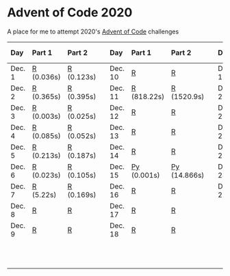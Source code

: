 # Advent of Code 2020
A place for me to attempt 2020's [Advent of Code](https://adventofcode.com/2020/) challenges

| Day        | Part 1                         | Part 2                         || Day         | Part 1                         | Part 2                         || Day         | Part 1                         | Part 2                         |
|:-----------|:-------------------------------|:----------------------------|---|:------------|:-------------------------------|:----------------------------|---|:------------|:-------------------------------|:-------------------------------|
| Dec. 1 | [R](/day-01/day-01.r) (0.036s) | [R](/day-01/day-01.r) (0.123s) || Dec. 10 | [R](/day-10/day-10.r) | [R](/day-10/day-10.r) || Dec. 19 | [R](/day-19/day-19.r) | [R](/day-19/day-19.r) |
| Dec. 2 | [R](/day-02/day-02.r) (0.365s) | [R](/day-02/day-02.r) (0.395s) || Dec. 11 | [R](/day-11/day-11.r) (818.22s) | [R](/day-11/day-11.r) (1520.9s) || Dec. 20 | [R](/day-20/day-20.r) |  |
| Dec. 3 | [R](/day-03/day-03.r) (0.003s) | [R](/day-03/day-03.r) (0.025s) || Dec. 12 | [R](/day-12/day-12.r) | [R](/day-12/day-12.r) || Dec. 21 | [R](/day-21/day-21.r) | [R](/day-21/day-21.r) |
| Dec. 4 | [R](/day-03/day-04.r) (0.085s) | [R](/day-04/day-04.r) (0.052s) || Dec. 13 | [R](/day-13/day-13.r) | [R](/day-13/day-13.r) || Dec. 22 | [R](/day-22/day-22.r) | [R](/day-22/day-22.r) |
| Dec. 5 | [R](/day-03/day-05.r) (0.213s) | [R](/day-05/day-05.r) (0.187s) || Dec. 14 | [R](/day-14/day-14.r) | [R](/day-14/day-14.r) || Dec. 23 | [R](/day-23/day-23.r) | [R](/day-23/day-23.r) |
| Dec. 6 | [R](/day-03/day-06.r) (0.023s) | [R](/day-06/day-06.r) (0.105s) || Dec. 15 | [Py](/day-15/day-15.py) (0.001s) | [Py](/day-15/day-15.py) (14.866s) || Dec. 24 | [R](/day-24/day-24.r) |  |
| Dec. 7 | [R](/day-03/day-07.r) (5.22s) | [R](/day-07/day-07.r) (0.169s) || Dec. 16 | [R](/day-16/day-16.r) | [R](/day-16/day-16.r) || Dec. 25 | [R](/day-25/day-03.r) | [R](/day-25/day-25.r) |
| Dec. 8 | [R](/day-03/day-08.r) | [R](/day-08/day-08.r) || Dec. 17 | [R](/day-17/day-17.r) | [R](/day-17/day-17.r) ||  |  |  |
| Dec. 9 | [R](/day-03/day-09.r) | [R](/day-09/day-09.r) || Dec. 18 | [R](/day-18/day-18.r) | [R](/day-18/day-18.r) ||  |  |  |
|||||||||| Total: 39m 21.006s|
